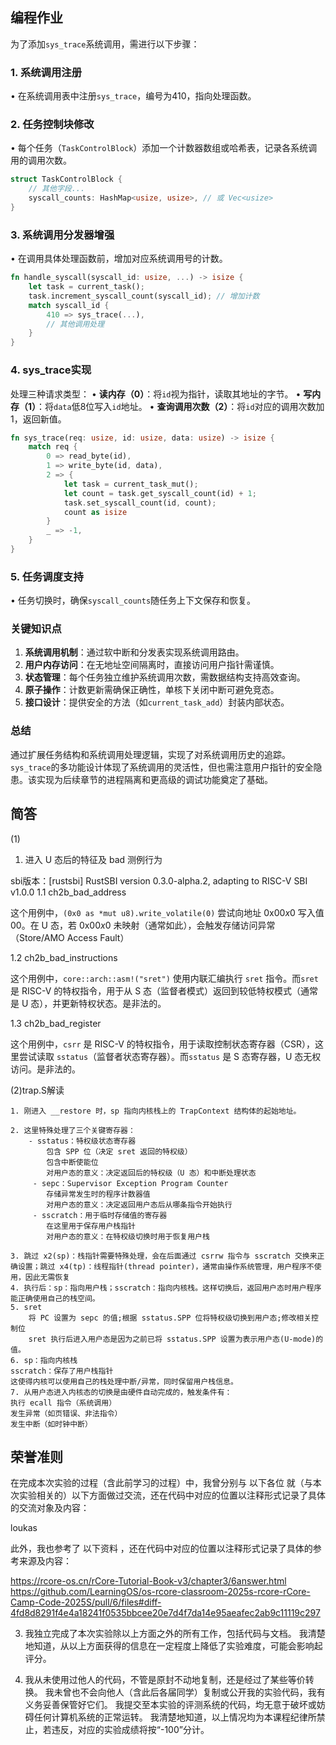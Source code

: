 ## 编程作业
为了添加`sys_trace`系统调用，需进行以下步骤：

### 1. **系统调用注册**
• 在系统调用表中注册`sys_trace`，编号为410，指向处理函数。

### 2. **任务控制块修改**
• 每个任务（`TaskControlBlock`）添加一个计数器数组或哈希表，记录各系统调用的调用次数。
```rust
struct TaskControlBlock {
    // 其他字段...
    syscall_counts: HashMap<usize, usize>, // 或 Vec<usize>
}
```

### 3. **系统调用分发器增强**
• 在调用具体处理函数前，增加对应系统调用号的计数。
```rust
fn handle_syscall(syscall_id: usize, ...) -> isize {
    let task = current_task();
    task.increment_syscall_count(syscall_id); // 增加计数
    match syscall_id {
        410 => sys_trace(...),
        // 其他调用处理
    }
}
```

### 4. **sys_trace实现**
处理三种请求类型：
• **读内存（0）**：将`id`视为指针，读取其地址的字节。
• **写内存（1）**：将`data`低8位写入`id`地址。
• **查询调用次数（2）**：将`id`对应的调用次数加1，返回新值。
```rust
fn sys_trace(req: usize, id: usize, data: usize) -> isize {
    match req {
        0 => read_byte(id),
        1 => write_byte(id, data),
        2 => {
            let task = current_task_mut();
            let count = task.get_syscall_count(id) + 1;
            task.set_syscall_count(id, count);
            count as isize
        }
        _ => -1,
    }
}
```

### 5. **任务调度支持**
• 任务切换时，确保`syscall_counts`随任务上下文保存和恢复。

### 关键知识点
1. **系统调用机制**：通过软中断和分发表实现系统调用路由。
2. **用户内存访问**：在无地址空间隔离时，直接访问用户指针需谨慎。
3. **状态管理**：每个任务独立维护系统调用次数，需数据结构支持高效查询。
4. **原子操作**：计数更新需确保正确性，单核下关闭中断可避免竞态。
5. **接口设计**：提供安全的方法（如`current_task_add`）封装内部状态。

### 总结
通过扩展任务结构和系统调用处理逻辑，实现了对系统调用历史的追踪。`sys_trace`的多功能设计体现了系统调用的灵活性，但也需注意用户指针的安全隐患。该实现为后续章节的进程隔离和更高级的调试功能奠定了基础。

## 简答
(1)
1. 进入 U 态后的特征及 bad 测例行为

sbi版本：[rustsbi] RustSBI version 0.3.0-alpha.2, adapting to RISC-V SBI v1.0.0
1.1 ch2b_bad_address

这个用例中，`(0x0 as *mut u8).write_volatile(0)` 尝试向地址 0x00*x*0 写入值 00。在 U 态，若 0x00*x*0 未映射（通常如此），会触发存储访问异常（Store/AMO Access Fault）

1.2 ch2b_bad_instructions

这个用例中，`core::arch::asm!("sret")` 使用内联汇编执行 `sret` 指令。而`sret` 是 RISC-V 的特权指令，用于从 S 态（监督者模式）返回到较低特权模式（通常是 U 态），并更新特权状态。是非法的。

1.3 ch2b_bad_register

这个用例中，`csrr` 是 RISC-V 的特权指令，用于读取控制状态寄存器（CSR），这里尝试读取 `sstatus`（监督者状态寄存器）。而`sstatus` 是 S 态寄存器，U 态无权访问。是非法的。


(2)trap.S解读

    1. 刚进入 __restore 时，sp 指向内核栈上的 TrapContext 结构体的起始地址。

    2. 这里特殊处理了三个关键寄存器：
        - sstatus：特权级状态寄存器
            包含 SPP 位（决定 sret 返回的特权级）
            包含中断使能位
            对用户态的意义：决定返回后的特权级（U 态）和中断处理状态
         - sepc：Supervisor Exception Program Counter
            存储异常发生时的程序计数器值
            对用户态的意义：决定返回用户态后从哪条指令开始执行
         - sscratch：用于临时存储值的寄存器
            在这里用于保存用户栈指针
            对用户态的意义：在特权级切换时用于恢复用户栈

    3. 跳过 x2(sp)：栈指针需要特殊处理，会在后面通过 csrrw 指令与 sscratch 交换来正确设置；跳过 x4(tp)：线程指针(thread pointer)，通常由操作系统管理，用户程序不使用，因此无需恢复
    4. 执行后：sp：指向用户栈；sscratch：指向内核栈。这样切换后，返回用户态时用户程序能正确使用自己的栈空间。
    5. sret 
        将 PC 设置为 sepc 的值;根据 sstatus.SPP 位将特权级切换到用户态;修改相关控制位
        sret 执行后进入用户态是因为之前已将 sstatus.SPP 设置为表示用户态(U-mode)的值。
    6. sp：指向内核栈
    sscratch：保存了用户栈指针
    这使得内核可以使用自己的栈处理中断/异常，同时保留用户栈信息。
    7. 从用户态进入内核态的切换是由硬件自动完成的，触发条件有：
    执行 ecall 指令（系统调用）
    发生异常（如页错误、非法指令）
    发生中断（如时钟中断）
## 荣誉准则
在完成本次实验的过程（含此前学习的过程）中，我曾分别与 以下各位 就（与本次实验相关的）以下方面做过交流，还在代码中对应的位置以注释形式记录了具体的交流对象及内容：

loukas

此外，我也参考了 以下资料 ，还在代码中对应的位置以注释形式记录了具体的参考来源及内容：

https://rcore-os.cn/rCore-Tutorial-Book-v3/chapter3/6answer.html
https://github.com/LearningOS/os-rcore-classroom-2025s-rcore-rCore-Camp-Code-2025S/pull/6/files#diff-4fd8d8291f4e4a18241f0535bbcee20e7d4f7da14e95aeafec2ab9c11119c297

3. 我独立完成了本次实验除以上方面之外的所有工作，包括代码与文档。 我清楚地知道，从以上方面获得的信息在一定程度上降低了实验难度，可能会影响起评分。

4. 我从未使用过他人的代码，不管是原封不动地复制，还是经过了某些等价转换。 我未曾也不会向他人（含此后各届同学）复制或公开我的实验代码，我有义务妥善保管好它们。 我提交至本实验的评测系统的代码，均无意于破坏或妨碍任何计算机系统的正常运转。 我清楚地知道，以上情况均为本课程纪律所禁止，若违反，对应的实验成绩将按“-100”分计。